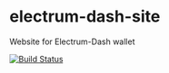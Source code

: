 # electrum-dash-site

Website for Electrum-Dash wallet

[![Build Status](https://travis-ci.org/dashevo/electrum-dash-site.svg?branch=master)](https://travis-ci.org/dashevo/electrum-dash-site)
